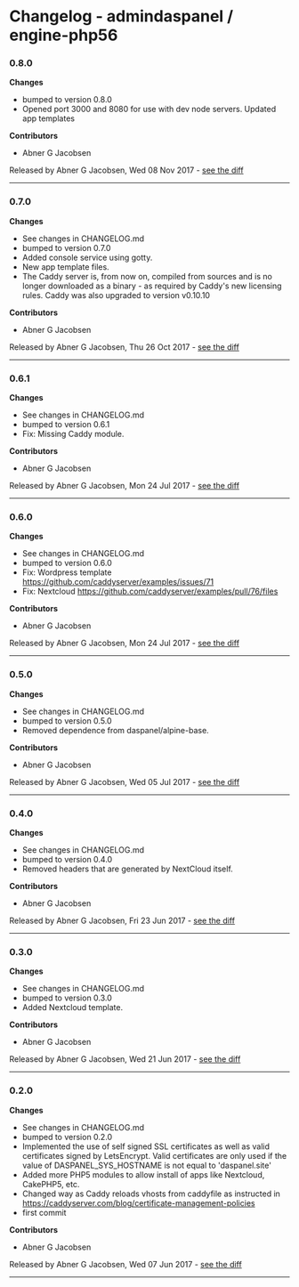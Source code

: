 # Changelog - admindaspanel / engine-php56

### 0.8.0
__Changes__

- bumped to version 0.8.0
- Opened port 3000 and 8080 for use with dev node servers. Updated app templates

__Contributors__

- Abner G Jacobsen

Released by Abner G Jacobsen, Wed 08 Nov 2017 -
[see the diff](https://github.com/admindaspanel/engine-php56/compare/0.7.0...0.8.0#diff)
______________

### 0.7.0
__Changes__

- See changes in CHANGELOG.md
- bumped to version 0.7.0
- Added console service using gotty.
- New app template files.
- The Caddy server is, from now on, compiled from sources and is no longer downloaded as a binary - as required by Caddy's new licensing rules. Caddy was also upgraded to version v0.10.10

__Contributors__

- Abner G Jacobsen

Released by Abner G Jacobsen, Thu 26 Oct 2017 -
[see the diff](https://github.com/admindaspanel/engine-php56/compare/0.6.1...0.7.0#diff)
______________

### 0.6.1
__Changes__

- See changes in CHANGELOG.md
- bumped to version 0.6.1
- Fix: Missing Caddy module.

__Contributors__

- Abner G Jacobsen

Released by Abner G Jacobsen, Mon 24 Jul 2017 -
[see the diff](https://github.com/admindaspanel/engine-php56/compare/0.6.0...0.6.1#diff)
______________

### 0.6.0
__Changes__

- See changes in CHANGELOG.md
- bumped to version 0.6.0
- Fix: Wordpress template https://github.com/caddyserver/examples/issues/71
- Fix: Nextcloud https://github.com/caddyserver/examples/pull/76/files

__Contributors__

- Abner G Jacobsen

Released by Abner G Jacobsen, Mon 24 Jul 2017 -
[see the diff](https://github.com/admindaspanel/engine-php56/compare/0.5.0...0.6.0#diff)
______________

### 0.5.0
__Changes__

- See changes in CHANGELOG.md
- bumped to version 0.5.0
- Removed dependence from daspanel/alpine-base.

__Contributors__

- Abner G Jacobsen

Released by Abner G Jacobsen, Wed 05 Jul 2017 -
[see the diff](https://github.com/admindaspanel/engine-php56/compare/0.4.0...0.5.0#diff)
______________

### 0.4.0
__Changes__

- See changes in CHANGELOG.md
- bumped to version 0.4.0
- Removed headers that are generated by NextCloud itself.

__Contributors__

- Abner G Jacobsen

Released by Abner G Jacobsen, Fri 23 Jun 2017 -
[see the diff](https://github.com/admindaspanel/engine-php56/compare/0.3.0...0.4.0#diff)
______________

### 0.3.0
__Changes__

- See changes in CHANGELOG.md
- bumped to version 0.3.0
- Added Nextcloud template.

__Contributors__

- Abner G Jacobsen

Released by Abner G Jacobsen, Wed 21 Jun 2017 -
[see the diff](https://github.com/admindaspanel/engine-php56/compare/0.2.0...0.3.0#diff)
______________

### 0.2.0
__Changes__

- See changes in CHANGELOG.md
- bumped to version 0.2.0
- Implemented the use of self signed SSL certificates as well as valid certificates signed by LetsEncrypt. Valid certificates are only used if the value of DASPANEL_SYS_HOSTNAME is not equal to 'daspanel.site'
- Added more PHP5 modules to allow install of apps like Nextcloud, CakePHP5, etc.
- Changed way as Caddy reloads vhosts from caddyfile as instructed in https://caddyserver.com/blog/certificate-management-policies
- first commit

__Contributors__

- Abner G Jacobsen

Released by Abner G Jacobsen, Wed 07 Jun 2017 -
[see the diff](https://github.com/admindaspanel/engine-php56/compare/5d04978311e536c332c29f17b5c247f935819f06...0.2.0#diff)
______________


